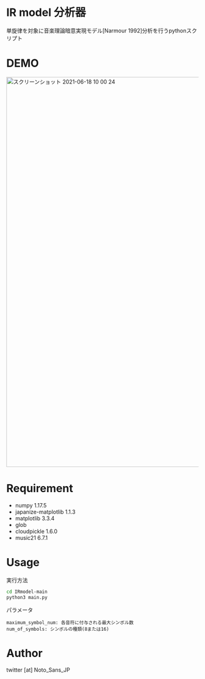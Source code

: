  # IR model 分析器
単旋律を対象に音楽理論暗意実現モデル[Narmour 1992]分析を行うpythonスクリプト

# DEMO
<img width="1022" alt="スクリーンショット 2021-06-18 10 00 24" src="https://user-images.githubusercontent.com/25402754/122490300-a9b7f880-d01c-11eb-902e-05126eb2c836.png">




# Requirement

* numpy 1.17.5
* japanize-matplotlib 1.1.3
* matplotlib 3.3.4
* glob
* cloudpickle 1.6.0
* music21 6.7.1

# Usage

実行方法
```bash
cd IRmodel-main
python3 main.py
```

パラメータ
``` Python: main.py
maximum_symbol_num: 各音符に付与される最大シンボル数
num_of_symbols: シンボルの種類(8または16)
```
# Author
twitter [at] Noto_Sans_JP


